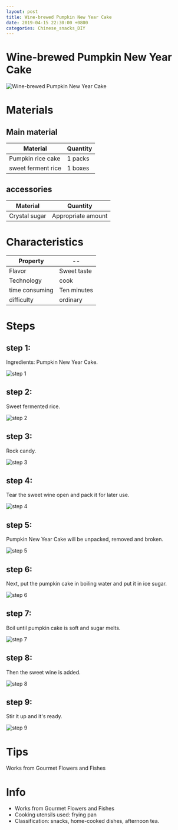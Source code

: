 ```yaml
---
layout: post
title: Wine-brewed Pumpkin New Year Cake
date: 2019-04-15 22:30:00 +0800
categories: Chinese_snacks_DIY
---
```


# Wine-brewed Pumpkin New Year Cake

![Wine-brewed Pumpkin New Year Cake]({{site.baseurl}}/img/422535/422535.jpg)

# Materials


## Main material

Material|Quantity
--|--
Pumpkin rice cake|1 packs
sweet ferment rice|1 boxes

## accessories

Material|Quantity
--|--
Crystal sugar|Appropriate amount

# Characteristics

Property|--
--|--
Flavor|Sweet taste
Technology|cook
time consuming|Ten minutes
difficulty|ordinary

# Steps

## step 1:

Ingredients: Pumpkin New Year Cake.

![step 1]({{site.baseurl}}/img/422535/1.jpg)

## step 2:

Sweet fermented rice.

![step 2]({{site.baseurl}}/img/422535/2.jpg)

## step 3:

Rock candy.

![step 3]({{site.baseurl}}/img/422535/3.jpg)

## step 4:

Tear the sweet wine open and pack it for later use.

![step 4]({{site.baseurl}}/img/422535/4.jpg)

## step 5:

Pumpkin New Year Cake will be unpacked, removed and broken.

![step 5]({{site.baseurl}}/img/422535/5.jpg)

## step 6:

Next, put the pumpkin cake in boiling water and put it in ice sugar.

![step 6]({{site.baseurl}}/img/422535/6.jpg)

## step 7:

Boil until pumpkin cake is soft and sugar melts.

![step 7]({{site.baseurl}}/img/422535/7.jpg)

## step 8:

Then the sweet wine is added.

![step 8]({{site.baseurl}}/img/422535/8.jpg)

## step 9:

Stir it up and it's ready.

![step 9]({{site.baseurl}}/img/422535/9.jpg)

# Tips

Works from Gourmet Flowers and Fishes

# Info

- Works from Gourmet Flowers and Fishes
- Cooking utensils used: frying pan
- Classification: snacks, home-cooked dishes, afternoon tea.